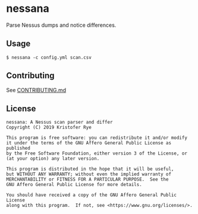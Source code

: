 # nessana

Parse Nessus dumps and notice differences.

## Usage

```console
$ nessana -c config.yml scan.csv
```

## Contributing

See [CONTRIBUTING.md](CONTRIBUTING.md)

## License

```
nessana: A Nessus scan parser and differ
Copyright (C) 2019 Kristofer Rye

This program is free software: you can redistribute it and/or modify
it under the terms of the GNU Affero General Public License as published
by the Free Software Foundation, either version 3 of the License, or
(at your option) any later version.

This program is distributed in the hope that it will be useful,
but WITHOUT ANY WARRANTY; without even the implied warranty of
MERCHANTABILITY or FITNESS FOR A PARTICULAR PURPOSE.  See the
GNU Affero General Public License for more details.

You should have received a copy of the GNU Affero General Public License
along with this program.  If not, see <https://www.gnu.org/licenses/>.
```
